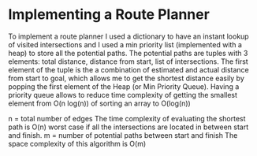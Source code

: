 # Implementing a Route Planner

To implement a route planner I used a dictionary to have an instant lookup of visited intersections and I used a min priority list (implemented with a heap) to store all the potential paths. The potential paths are tuples with 3 elements: total distance, distance from start, list of intersections.
The first element of the tuple is the a combination of estimated and actual distance from start to goal, which allows me to get the shortest distance easily by popping the first element of the Heap (or Min Priority Queue).
Having a priority queue allows to reduce time complexity of getting the smallest element from O(n log(n)) of sorting an array to O(log(n))

n = total number of edges
The time complexity of evaluating the shortest path is O(n) worst case if all the intersections are located in between start and finish. 
m = number of potential paths between start and finish
The space complexity of this algorithm is O(m)

